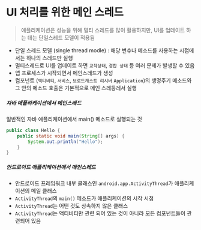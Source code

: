 # UI 처리를 위한 메인 스레드
> 애플리케이션은 성능을 위해 멀티 스레드를 많이 활용하지만, UI를 업데이트 하는 데는 단일스레드 모델이 적용됨

* 단일 스레드 모델 (single thread modle) : 해당 변수나 메소드를 사용하는 시점에서는 하나의 스레드만 실행
* 멀티스레드로 UI를 업데이트 하면 `교착상태`, `경합 상태` 등 여러 문제가 발생할 수 있음
* 앱 프로세스가 시작되면서 메인스레드가 생성
* 컴포넌트 (`액티비티`, `서비스`, `브로드캐스트 리시버` `Application`)의 생명주기 메소드와 그 안의 메소드 호출은 기본적으로 메인 스레등레서 실행

##### 자바 애플리케이션에서 메인스레드
일반적인 자바 애플리케이션에서 main() 메소드로 실행되는 것

```java
public class Hello {
    public static void main(String[] args) {
        System.out.println("Hello");
    }
}
```

##### 안드로이드 애플리케이션에서 메인스레드
* 안드로이드 프레임워크 내부 클래스인 `android.app.ActivityThread`가 애플리케이션의 메일 클래스
* `ActivityThread`의 `main()` 메소드가 애플리케이션의 시작 시점
* `ActivityThread`는 어떤 것도 상속하지 않은 클래스
* `ActivityThread`는 액티비티만 관련 되어 있는 것이 아니라 모든 컴포넌트들이 관련되어 있음

